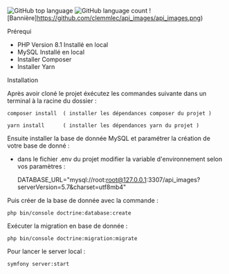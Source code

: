 
![GitHub top language](https://img.shields.io/github/languages/top/clemmlec/api_images)
![GitHub language count](https://img.shields.io/github/languages/count/clemmlec/api_images)
![Bannière]https://github.com/clemmlec/api_images/api_images.png)

Prérequi 

  - PHP Version 8.1 Installé en local
  - MySQL Installé en local
  - Installer Composer
  - Installer Yarn
  
 Installation
 
  Après avoir cloné le projet éxécutez les commandes suivante dans un terminal à la racine du dossier : 

    composer install  ( installer les dépendances composer du projet )

    yarn install      ( installer les dépendances yarn du projet )

  Ensuite installer la base de donnée MySQL et paramétrer la création de votre base de donné :
  
  - dans le fichier .env du projet modifier la variable d'environnement selon vos paramètres :
    
      DATABASE_URL="mysql://root:root@127.0.0.1:3307/api_images?serverVersion=5.7&charset=utf8mb4"

  Puis créer de la base de donnée avec la commande : 
  
    php bin/console doctrine:database:create

  Exécuter la migration en base de donnée : 
    
    php bin/console doctrine:migration:migrate

Pour lancer le server local :

    symfony server:start
  
  
